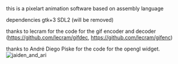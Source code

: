 this is a pixelart animation software based on assembly language



dependencies
	gtk+3
    SDL2 (will be removed)

thanks to lecram for the code for the gif encoder and decoder 
		(https://github.com/lecram/gifdec, https://github.com/lecram/gifenc) 

thanks to André Diego Piske for the code for the opengl widget. 
![jaiden_and_ari](https://github.com/Nr5/pixelAssembler/assets/5329468/e09c5200-044a-43a4-877f-03683ac53268)
